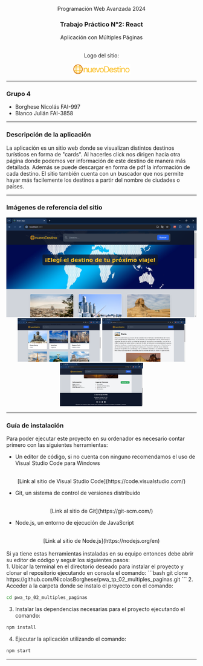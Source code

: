 <div align="center">

Programación Web Avanzada 2024

<h3>Trabajo Práctico N°2: React</h3>
Aplicación con Múltiples Páginas
<br><br>

Logo del sitio:

<img src="public/assets/logoNuevoDestino1.png" width="30%" alt="Logo del sitio"/>

<br>

</div>

---

<h3>Grupo 4</h3>

-   Borghese Nicolás FAI-997
-   Blanco Julián FAI-3858

---

<h3>Descripción de la aplicación</h3>

La aplicación es un sitio web donde se visualizan distintos destinos turísticos en forma de "cards". Al hacerles click nos dirigen hacia otra página donde podemos ver información de este destino de manera más detallada. Además se puede descargar en forma de pdf la información de cada destino. El sitio también cuenta con un buscador que nos permite hayar más facilemente los destinos a partir del nombre de ciudades o paises.

---
<h3>Imágenes de referencia del sitio</h3>

<img src="public/assets/vistaProyecto01.png" alt="Imagen de referencia 01"/>

<div align="center">
  <img src="public/assets/vistaProyecto02.png" width="220" alt="Imagen de referencia 02">
  <img src="public/assets/vistaProyecto03.png" width="220" alt="Imagen de referencia 03">
  <img src="public/assets/vistaProyecto04.png" width="220" alt="Imagen de referencia 04">
</div>

---
<h3>Guía de instalación</h3>

Para poder ejecutar este proyecto en su ordenador es necesario contar primero con las siguientes herramientas:

- Un editor de código, si no cuenta con ninguno recomendamos el uso de Visual Studio Code para Windows
<br>
<div align="center">
[Link al sitio de Visual Studio Code](https://code.visualstudio.com/)
</div>

- Git, un sistema de control de versiones distribuido
<br>
<div align="center">
[Link al sitio de Git](https://git-scm.com/)
</div>

- Node.js, un entorno de ejecución de JavaScript
<br>
<div align="center">
[Link al sitio de Node.js](https://nodejs.org/en)
</div>
<br>
Si ya tiene estas herramientas instaladas en su equipo entonces debe abrir su editor de código y seguir los siguientes pasos:
<br>
1. Ubicar la terminal en el directorio deseado para instalar el proyecto y clonar el repositorio ejecutando en consola el comando:
```bash
git clone https://github.com/NicolasBorghese/pwa_tp_02_multiples_paginas.git
```
2. Acceder a la carpeta donde se instalo el proyecto con el comando:

```bash
cd pwa_tp_02_multiples_paginas
```
3. Instalar las dependencias necesarias para el proyecto ejecutando el comando:

```bash
npm install
```

4. Ejecutar la aplicación utilizando el comando:

```bash
npm start
```

---
